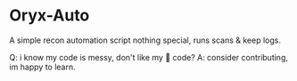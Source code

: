 # Oryx-Auto

A simple recon automation script nothing special, runs scans & keep logs. 

Q: i know my code is messy, don't like my 🍝 code?
A: consider contributing, im happy to learn.
